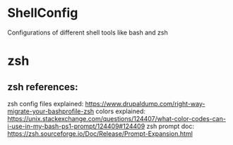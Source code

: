 # ShellConfig
Configurations of different shell tools like bash and zsh

# zsh
## zsh references:
zsh config files explained: https://www.drupaldump.com/right-way-migrate-your-bashprofile-zsh
colors explained: https://unix.stackexchange.com/questions/124407/what-color-codes-can-i-use-in-my-bash-ps1-prompt/124409#124409
zsh prompt doc: https://zsh.sourceforge.io/Doc/Release/Prompt-Expansion.html